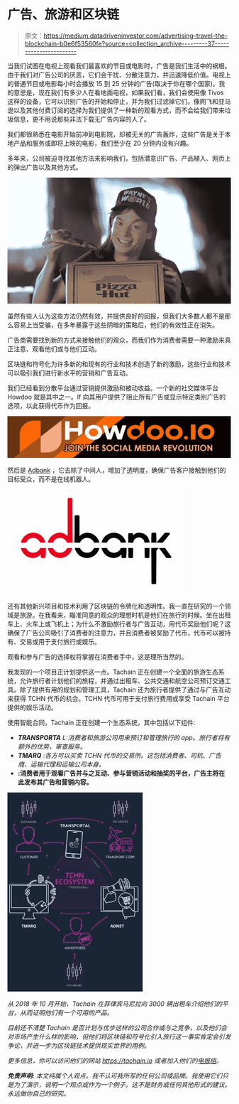 # 广告、旅游和区块链

> 原文：<https://medium.datadriveninvestor.com/advertising-travel-the-blockchain-b0e6f53560fe?source=collection_archive---------37----------------------->

当我们试图在电视上观看我们最喜欢的节目或电影时，广告是我们生活中的祸根。由于我们对广告公司的厌恶，它们会干扰、分散注意力，并迅速降低价值。电视上的普通节目或电影每小时会播放 15 到 25 分钟的广告(取决于你在哪个国家)。我的意思是，现在我们有多少人在看地面电视，如果我们看，我们会使用像 Tivos 这样的设备，它可以识别广告的开始和停止，并为我们过滤掉它们。像网飞和亚马逊以及其他付费订阅的选择为我们提供了一种新的观看方式，而不会给我们带来垃圾信息，更不用说那些非法下载无广告内容的人了。

我们都很熟悉在电影开始前冲到电影院，却被无关的广告轰炸，这些广告是关于本地产品和服务或即将上映的电影，我们至少在 20 分钟内没有兴趣。

多年来，公司被迫寻找其他方法来影响我们，包括潜意识广告、产品植入、网页上的弹出广告以及其他方式。

![](img/2209403dcf44db402cfebaebf25c46e8.png)

虽然有些人认为这些方法仍然有效，并提供良好的回报，但我们大多数人都不是那么容易上当受骗，在多年暴露于这些阴暗的策略后，他们的有效性正在消失。

广告商需要找到新的方式来接触他们的观众，而我们作为消费者需要一种激励来真正注意、观看他们或与他们互动。

区块链和符号化为许多新的和现有的行业和技术创造了新的激励，这些行业和技术可以吸引我们进行新水平的营销和广告互动。

我们已经看到分散平台通过营销提供激励和被动收益。一个新的社交媒体平台 Howdoo 就是其中之一。If 向其用户提供了阻止所有广告或显示特定类别广告的选项，以此获得代币作为回报。

![](img/b731a25ec5461d3a9681598e15529ae6.png)

然后是 [Adbank](https://adbank.network) ，它去除了中间人，增加了透明度，确保广告客户接触到他们的目标受众，而不是在线机器人。

![](img/66803a7d498671a77cff76683960c46f.png)

还有其他新兴项目和技术利用了区块链的令牌化和透明性。我一直在研究的一个领域是旅游。在我看来，瞄准同意的观众的理想时机是他们在旅行的时候。坐在出租车上、火车上或飞机上；为什么不激励旅行者与广告互动，用代币奖励他们呢？这确保了广告公司吸引了消费者的注意力，并且消费者被奖励了代币，代币可以被持有、交易或用于支付旅行或娱乐。

观看和参与广告的选择权将掌握在消费者手中，这是理所当然的。

我发现的一个项目正计划提供这一点。Tachain 正在创建一个全面的旅游生态系统，允许旅行者计划他们的旅程，并通过出租车、公共交通和航空公司预订交通工具。除了提供有用的规划和管理工具，Tachain 还为旅行者提供了通过与广告互动来获得 TCHN 代币的机会。TCHN 代币可用于支付旅行费用或享受 Tachain 平台提供的娱乐活动。

使用智能合同，Tachain 正在创建一个生态系统，其中包括以下组件:

*   ***TRANSPORTA*** *L:消费者和旅游公司用来预订和管理旅行的 app。旅行者将有额外的优势，审查服务。*
*   ***TMARQ*** *:各方可以买卖 TCHN 代币的交易所。这包括消费者、司机、广告商、运输代理和运输公司本身。*
*   **:消费者用于观看广告并与之互动、参与营销活动和抽奖的平台，广告主将在此发布其广告和营销内容。**

*![](img/be8e24a9bc9b4a8423a20cca6a0a355a.png)*

*从 2018 年 10 月开始，Tachain 在菲律宾马尼拉向 3000 辆出租车介绍他们的平台，从而证明他们有一个可用的产品。*

*目前还不清楚 Tachain 是否计划与优步这样的公司合作或与之竞争，以及他们会对市场产生什么样的影响，但他们将区块链和符号化引入旅行这一事实肯定会引发争论，并进一步为区块链技术提供现实世界的用例。*

*更多信息，你可以访问他们的网站 https://tachain.io 或者加入他们的[电报组](https://t.me/Tachain_EN)。*

****免责声明:*** *本文纯属个人观点。我不认可我所写的任何公司或品牌。我使用它们只是为了演示，说明一个观点或作为一个例子。这不是财务或任何其他形式的建议。永远做你自己的研究。**